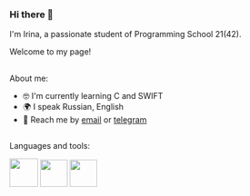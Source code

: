 ### Hi there 👋
I'm Irina, a passionate student of Programming School 21(42).

Welcome to my page! 
##
About me:
- :nerd_face: I'm currently learning C and SWIFT
- :earth_africa: I speak Russian, English
- :e-mail: Reach me by [email](kis.93@mail.ru) or [telegram](https://t.me/irrishka_k)

##
Languages and tools:

<img src="https://cdn.jsdelivr.net/gh/devicons/devicon/icons/c/c-original.svg" width="50"/> <img src="https://cdn.jsdelivr.net/gh/devicons/devicon/icons/git/git-original.svg" width="48"/>  <img src="https://cdn.jsdelivr.net/gh/devicons/devicon/icons/gitlab/gitlab-plain-wordmark.svg" width="48"/>
          
##
